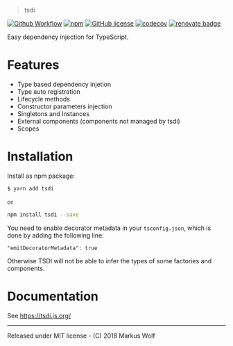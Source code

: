 > tsdi

[![Github Workflow](https://github.com/knisterpeter/tsdi/workflows/Build%20and%20Test/badge.svg)](https://github.com/KnisterPeter/tsdi/actions)
[![npm](https://img.shields.io/npm/v/tsdi.svg)](https://www.npmjs.com/package/tsdi)
[![GitHub license](https://img.shields.io/github/license/KnisterPeter/tsdi.svg)]()
[![codecov](https://codecov.io/gh/KnisterPeter/tsdi/branch/master/graph/badge.svg)](https://codecov.io/gh/KnisterPeter/tsdi)
[![renovate badge](https://img.shields.io/badge/renovate-enabled-brightgreen.svg)](https://renovateapp.com/)

Easy dependency injection for TypeScript.

# Features

- Type based dependency injetion
- Type auto registration
- Lifecycle methods
- Constructor parameters injection
- Singletons and Instances
- External components (components not managed by tsdi)
- Scopes

# Installation

Install as npm package:

```sh
$ yarn add tsdi
```

or

```sh
npm install tsdi --save
```

You need to enable decorator metadata in your `tsconfig.json`, which is done by adding the following line:

```
"emitDecoratorMetadata": true
```

Otherwise TSDI will not be able to infer the types of some factories and components.

# Documentation

See https://tsdi.js.org/

---

Released under MIT license - (C) 2018 Markus Wolf
